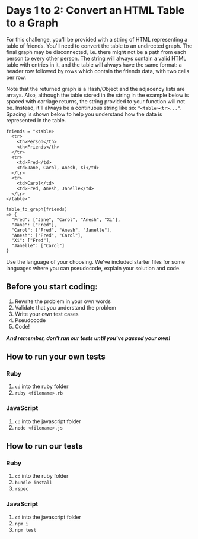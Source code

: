 # Days 1 to 2: Convert an HTML Table to a Graph

For this challenge, you'll be provided with a string of HTML representing a table of friends. You'll need to convert the table to an undirected graph. The final graph may be disconnected, i.e. there might not be a path from each person to every other person. The string will always contain a valid HTML table with entries in it, and the table will always have the same format: a header row followed by rows which contain the friends data, with two cells per row.

Note that the returned graph is a Hash/Object and the adjacency lists are arrays. Also, although the table stored in the string in the example below is spaced with carriage returns, the string provided to your function will not be. Instead, it'll always be a continuous string like so: `"<table><tr>..."`. Spacing is shown below to help you understand how the data is represented in the table.

```
friends = "<table>
  <tr>
    <th>Person</th>
    <th>Friends</th>
  </tr>
  <tr>
    <td>Fred</td>
    <td>Jane, Carol, Anesh, Xi</td>
  </tr>
  <tr>
    <td>Carol</td>
    <td>Fred, Anesh, Janelle</td>
  </tr>
</table>"

table_to_graph(friends)
=> {
  "Fred": ["Jane", "Carol", "Anesh", "Xi"],
  "Jane": ["Fred"],
  "Carol": ["Fred", "Anesh", "Janelle"],
  "Anesh": ["Fred", "Carol"],
  "Xi": ["Fred"],
  "Janelle": ["Carol"]
}
```

Use the language of your choosing. We've included starter files for some languages where you can pseudocode, explain your solution and code.

## Before you start coding:

1. Rewrite the problem in your own words
2. Validate that you understand the problem
3. Write your own test cases
4. Pseudocode
5. Code!

**_And remember, don't run our tests until you've passed your own!_**

## How to run your own tests

### Ruby

1. `cd` into the ruby folder
2. `ruby <filename>.rb`

### JavaScript

1. `cd` into the javascript folder
2. `node <filename>.js`

## How to run our tests

### Ruby

1. `cd` into the ruby folder
2. `bundle install`
3. `rspec`

### JavaScript

1. `cd` into the javascript folder
2. `npm i`
3. `npm test`
